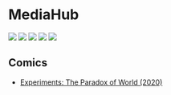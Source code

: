 # MediaHub

[![](https://img.shields.io/badge/platforms-All_with_Internet-27282D.svg)](https://github.com/Zalexanninev15/MediaHub)
[![](https://img.shields.io/badge/written_on-HTML-E34F26.svg?logo=html5)](https://github.com/Zalexanninev15/MediaHub)
[![](https://img.shields.io/github/last-commit/Zalexanninev15/MediaHub)](https://github.com/Zalexanninev15/MediaHub/commits/main)
[![](https://img.shields.io/badge/license-MIT-blue.svg)](LICENSE)
[![](https://img.shields.io/badge/Donate-FFDD00.svg?logo=buymeacoffee&logoColor=black)](https://z15.neocities.org/donate)

## Comics
* [Experiments: The Paradox of World (2020)](https://zalexanninev15.github.io/MediaHub/ETPofW/Comics.html)
